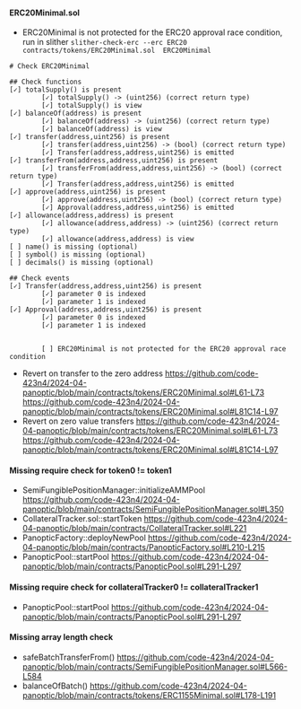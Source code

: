 #### ERC20Minimal.sol
- ERC20Minimal is not protected for the ERC20 approval race condition, run in slither
  `slither-check-erc --erc ERC20 contracts/tokens/ERC20Minimal.sol  ERC20Minimal`
```
# Check ERC20Minimal

## Check functions
[✓] totalSupply() is present
        [✓] totalSupply() -> (uint256) (correct return type)
        [✓] totalSupply() is view
[✓] balanceOf(address) is present
        [✓] balanceOf(address) -> (uint256) (correct return type)
        [✓] balanceOf(address) is view
[✓] transfer(address,uint256) is present
        [✓] transfer(address,uint256) -> (bool) (correct return type)
        [✓] Transfer(address,address,uint256) is emitted
[✓] transferFrom(address,address,uint256) is present
        [✓] transferFrom(address,address,uint256) -> (bool) (correct return type)
        [✓] Transfer(address,address,uint256) is emitted
[✓] approve(address,uint256) is present
        [✓] approve(address,uint256) -> (bool) (correct return type)
        [✓] Approval(address,address,uint256) is emitted
[✓] allowance(address,address) is present
        [✓] allowance(address,address) -> (uint256) (correct return type)
        [✓] allowance(address,address) is view
[ ] name() is missing (optional)
[ ] symbol() is missing (optional)
[ ] decimals() is missing (optional)

## Check events
[✓] Transfer(address,address,uint256) is present
        [✓] parameter 0 is indexed
        [✓] parameter 1 is indexed
[✓] Approval(address,address,uint256) is present
        [✓] parameter 0 is indexed
        [✓] parameter 1 is indexed


        [ ] ERC20Minimal is not protected for the ERC20 approval race condition

```
- Revert on transfer to the zero address
  https://github.com/code-423n4/2024-04-panoptic/blob/main/contracts/tokens/ERC20Minimal.sol#L61-L73
  https://github.com/code-423n4/2024-04-panoptic/blob/main/contracts/tokens/ERC20Minimal.sol#L81C14-L97
- Revert on zero value transfers
   https://github.com/code-423n4/2024-04-panoptic/blob/main/contracts/tokens/ERC20Minimal.sol#L61-L73
   https://github.com/code-423n4/2024-04-panoptic/blob/main/contracts/tokens/ERC20Minimal.sol#L81C14-L97

#### Missing require check for token0 != token1
- SemiFungiblePositionManager::initializeAMMPool
  https://github.com/code-423n4/2024-04-panoptic/blob/main/contracts/SemiFungiblePositionManager.sol#L350
- CollateralTracker.sol::startToken
  https://github.com/code-423n4/2024-04-panoptic/blob/main/contracts/CollateralTracker.sol#L221
- PanopticFactory::deployNewPool
  https://github.com/code-423n4/2024-04-panoptic/blob/main/contracts/PanopticFactory.sol#L210-L215
- PanopticPool::startPool
  https://github.com/code-423n4/2024-04-panoptic/blob/main/contracts/PanopticPool.sol#L291-L297
  
#### Missing require check for collateralTracker0 != collateralTracker1
- PanopticPool::startPool
  https://github.com/code-423n4/2024-04-panoptic/blob/main/contracts/PanopticPool.sol#L291-L297
#### Missing array length check
- safeBatchTransferFrom()
  https://github.com/code-423n4/2024-04-panoptic/blob/main/contracts/SemiFungiblePositionManager.sol#L566-L584
- balanceOfBatch()
  https://github.com/code-423n4/2024-04-panoptic/blob/main/contracts/tokens/ERC1155Minimal.sol#L178-L191
